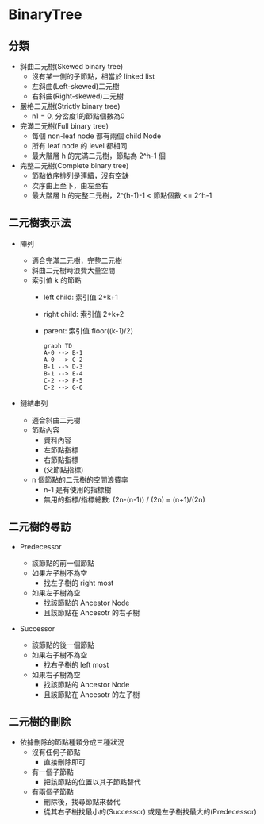 # BinaryTree

## 分類

- 斜曲二元樹(Skewed binary tree)
  - 沒有某一側的子節點，相當於 linked list
  - 左斜曲(Left-skewed)二元樹
  - 右斜曲(Right-skewed)二元樹
- 嚴格二元樹(Strictly binary tree)
  - n1 = 0, 分岔度1的節點個數為0
- 完滿二元樹(Full binary tree)
  - 每個 non-leaf node 都有兩個 child Node
  - 所有 leaf node 的 level 都相同
  - 最大階層 h 的完滿二元樹，節點為 2^h-1 個
- 完整二元樹(Complete binary tree)
  - 節點依序排列是連續，沒有空缺
  - 次序由上至下，由左至右
  - 最大階層 h 的完整二元樹，2^(h-1)-1 < 節點個數 <= 2^h-1

## 二元樹表示法

- 陣列
  - 適合完滿二元樹，完整二元樹
  - 斜曲二元樹時浪費大量空間
  - 索引值 k 的節點
    - left child: 索引值 2*k+1
    - right child: 索引值 2*k+2
    - parent: 索引值 floor((k-1)/2)

      ```mermaid
      graph TD
      A-0 --> B-1
      A-0 --> C-2
      B-1 --> D-3
      B-1 --> E-4
      C-2 --> F-5
      C-2 --> G-6
      ```

- 鏈結串列
  - 適合斜曲二元樹
  - 節點內容
    - 資料內容
    - 左節點指標
    - 右節點指標
    - (父節點指標)
  - n 個節點的二元樹的空間浪費率
    - n-1 是有使用的指標樹
    - 無用的指標/指標總數: (2n-(n-1)) / (2n) = (n+1)/(2n)

## 二元樹的尋訪

- Predecessor
  - 該節點的前一個節點
  - 如果左子樹不為空
    - 找左子樹的 right most
  - 如果左子樹為空
    - 找該節點的 Ancestor Node
    - 且該節點在 Ancesotr 的右子樹

- Successor
  - 該節點的後一個節點
  - 如果右子樹不為空
    - 找右子樹的 left most
  - 如果右子樹為空
    - 找該節點的 Ancestor Node
    - 且該節點在 Ancesotr 的左子樹

## 二元樹的刪除

- 依據刪除的節點種類分成三種狀況
  - 沒有任何子節點
    - 直接刪除即可
  - 有一個子節點
    - 把該節點的位置以其子節點替代
  - 有兩個子節點
    - 刪除後，找尋節點來替代
    - 從其右子樹找最小的(Successor) 或是左子樹找最大的(Predecessor)
